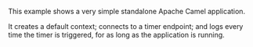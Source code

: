 This example shows a very simple standalone Apache Camel application. 

It creates a default context; connects to a timer endpoint; and logs every 
time the timer is triggered, for as long as the application is running.
